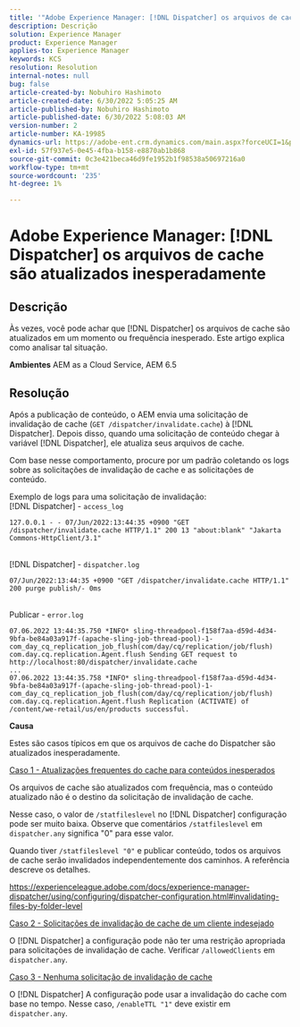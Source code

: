 ```yaml
---
title: '"Adobe Experience Manager: [!DNL Dispatcher] os arquivos de cache são atualizados inesperadamente'''
description: Descrição
solution: Experience Manager
product: Experience Manager
applies-to: Experience Manager
keywords: KCS
resolution: Resolution
internal-notes: null
bug: false
article-created-by: Nobuhiro Hashimoto
article-created-date: 6/30/2022 5:05:25 AM
article-published-by: Nobuhiro Hashimoto
article-published-date: 6/30/2022 5:08:03 AM
version-number: 2
article-number: KA-19985
dynamics-url: https://adobe-ent.crm.dynamics.com/main.aspx?forceUCI=1&pagetype=entityrecord&etn=knowledgearticle&id=b083b13c-32f8-ec11-bb3d-000d3a5b0be0
exl-id: 57f937e5-0e45-4fba-b158-e8870ab1b868
source-git-commit: 0c3e421beca46d9fe1952b1f98538a50697216a0
workflow-type: tm+mt
source-wordcount: '235'
ht-degree: 1%

---
```


# Adobe Experience Manager: [!DNL Dispatcher] os arquivos de cache são atualizados inesperadamente

## Descrição


Às vezes, você pode achar que [!DNL Dispatcher] os arquivos de cache são atualizados em um momento ou frequência inesperado. Este artigo explica como analisar tal situação.

<b>Ambientes</b>
AEM as a Cloud Service, AEM 6.5


## Resolução


Após a publicação de conteúdo, o AEM envia uma solicitação de invalidação de cache (`GET /dispatcher/invalidate.cache`) à [!DNL Dispatcher]. Depois disso, quando uma solicitação de conteúdo chegar à variável [!DNL Dispatcher], ele atualiza seus arquivos de cache.

Com base nesse comportamento, procure por um padrão coletando os logs sobre as solicitações de invalidação de cache e as solicitações de conteúdo.

Exemplo de logs para uma solicitação de invalidação:
<br>[!DNL Dispatcher] - `access_log`


```
127.0.0.1 - - 07/Jun/2022:13:44:35 +0900 "GET /dispatcher/invalidate.cache HTTP/1.1" 200 13 "about:blank" "Jakarta Commons-HttpClient/3.1"
```

<br>[!DNL Dispatcher] - `dispatcher.log`


```
07/Jun/2022:13:44:35 +0900 "GET /dispatcher/invalidate.cache HTTP/1.1" 200 purge publish/- 0ms
```

<br>Publicar - `error.log`


```
07.06.2022 13:44:35.750 *INFO* sling-threadpool-f158f7aa-d59d-4d34-9bfa-be84a03a917f-(apache-sling-job-thread-pool)-1-com_day_cq_replication_job_flush(com/day/cq/replication/job/flush) com.day.cq.replication.Agent.flush Sending GET request to http://localhost:80/dispatcher/invalidate.cache
...
07.06.2022 13:44:35.758 *INFO* sling-threadpool-f158f7aa-d59d-4d34-9bfa-be84a03a917f-(apache-sling-job-thread-pool)-1-com_day_cq_replication_job_flush(com/day/cq/replication/job/flush) com.day.cq.replication.Agent.flush Replication (ACTIVATE) of /content/we-retail/us/en/products successful.
```




<b>Causa</b>

Estes são casos típicos em que os arquivos de cache do Dispatcher são atualizados inesperadamente.


<u>Caso 1 - Atualizações frequentes do cache para conteúdos inesperados</u>

Os arquivos de cache são atualizados com frequência, mas o conteúdo atualizado não é o destino da solicitação de invalidação de cache.

Nesse caso, o valor de `/statfileslevel` no [!DNL Dispatcher] configuração pode ser muito baixa. Observe que comentários `/statfileslevel` em `dispatcher.any` significa &quot;0&quot; para esse valor.

Quando tiver `/statfileslevel "0"` e publicar conteúdo, todos os arquivos de cache serão invalidados independentemente dos caminhos. A referência descreve os detalhes.

https://experienceleague.adobe.com/docs/experience-manager-dispatcher/using/configuring/dispatcher-configuration.html#invalidating-files-by-folder-level


<u>Caso 2 - Solicitações de invalidação de cache de um cliente indesejado</u>

O [!DNL Dispatcher] a configuração pode não ter uma restrição apropriada para solicitações de invalidação de cache. Verificar `/allowedClients` em `dispatcher.any`.


<u>Caso 3 - Nenhuma solicitação de invalidação de cache</u>

O [!DNL Dispatcher] A configuração pode usar a invalidação do cache com base no tempo. Nesse caso, `/enableTTL "1"` deve existir em `dispatcher.any`.
